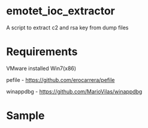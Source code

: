 # emotet_ioc_extractor

A script to extract c2 and rsa key from dump files

# Requirements
VMware installed Win7(x86)

pefile -
https://github.com/erocarrera/pefile

winappdbg -
https://github.com/MarioVilas/winappdbg

# Sample
